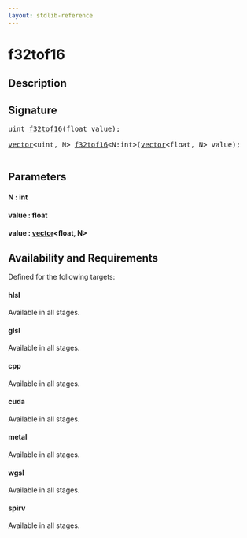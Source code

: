 ```yaml
---
layout: stdlib-reference
---
```


# f32tof16

## Description





## Signature 

<pre>
<span class="code_keyword">uint</span> <a href="/stdlib-reference/global-decls/f32tof16">f32tof16</a>(<span class="code_keyword">float</span> <span class='code_param'>value</span>);

<a href="/stdlib-reference/types/vector/index" class="code_type">vector</a>&lt;<span class="code_keyword">uint</span>, N&gt; <a href="/stdlib-reference/global-decls/f32tof16">f32tof16</a>&lt;N:<span class="code_keyword">int</span>&gt;(<a href="/stdlib-reference/types/vector/index" class="code_type">vector</a>&lt;<span class="code_keyword">float</span>, N&gt; <span class='code_param'>value</span>);

</pre>

## Parameters

#### N  : int
#### value  : float
#### value  : [vector](/stdlib-reference/types/vector/index)\<float, N\>

## Availability and Requirements

Defined for the following targets:

#### hlsl
Available in all stages.

#### glsl
Available in all stages.

#### cpp
Available in all stages.

#### cuda
Available in all stages.

#### metal
Available in all stages.

#### wgsl
Available in all stages.

#### spirv
Available in all stages.



